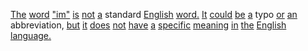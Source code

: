 [The](./the.md) [word](./word.md) ["im"](./im.md) [is](./is.md) [not](./not.md) [a](./a.md) standard [English](./english.md) [word.](./word.md) [It](./it.md) [could](./could.md) [be](./be.md) [a](./a.md) typo [or](./or.md) [an](./an.md) abbreviation, [but](./but.md) [it](./it.md) [does](./does.md) [not](./not.md) [have](./have.md) [a](./a.md) [specific](./specific.md) [meaning](./meaning.md) [in](./in.md) [the](./the.md) [English](./english.md) [language.](./language.md)